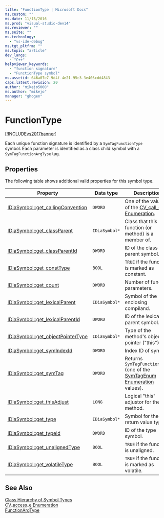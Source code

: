 ```yaml
---
title: "FunctionType | Microsoft Docs"
ms.custom: ""
ms.date: 11/15/2016
ms.prod: "visual-studio-dev14"
ms.reviewer: ""
ms.suite: ""
ms.technology: 
  - "vs-ide-debug"
ms.tgt_pltfrm: ""
ms.topic: "article"
dev_langs: 
  - "C++"
helpviewer_keywords: 
  - "function signature"
  - "FunctionType symbol"
ms.assetid: 646a07e7-9d4f-4e21-95e3-3e403cdd4843
caps.latest.revision: 20
author: "mikejo5000"
ms.author: "mikejo"
manager: "ghogen"
---
```

# FunctionType
[!INCLUDE[vs2017banner](../../includes/vs2017banner.md)]

Each unique function signature is identified by a `SymTagFunctionType` symbol. Each parameter is identified as a class child symbol with a `SymTagFunctionArgType` tag.  
  
## Properties  
 The following table shows additional valid properties for this symbol type.  
  
|Property|Data type|Description|  
|--------------|---------------|-----------------|  
|[IDiaSymbol::get_callingConvention](../../debugger/debug-interface-access/idiasymbol-get-callingconvention.md)|`DWORD`|One of the values of the [CV_call_e Enumeration](../../debugger/debug-interface-access/cv-call-e.md).|  
|[IDiaSymbol::get_classParent](../../debugger/debug-interface-access/idiasymbol-get-classparent.md)|`IDiaSymbol*`|Class that this function (or method) is a member of.|  
|[IDiaSymbol::get_classParentId](../../debugger/debug-interface-access/idiasymbol-get-classparentid.md)|`DWORD`|ID of the class parent symbol.|  
|[IDiaSymbol::get_constType](../../debugger/debug-interface-access/idiasymbol-get-consttype.md)|`BOOL`|`TRUE` if the function is marked as constant.|  
|[IDiaSymbol::get_count](../../debugger/debug-interface-access/idiasymbol-get-count.md)|`DWORD`|Number of function parameters.|  
|[IDiaSymbol::get_lexicalParent](../../debugger/debug-interface-access/idiasymbol-get-lexicalparent.md)|`IDiaSymbol*`|Symbol of the enclosing compiland.|  
|[IDiaSymbol::get_lexicalParentId](../../debugger/debug-interface-access/idiasymbol-get-lexicalparentid.md)|`DWORD`|ID of the lexical parent symbol.|  
|[IDiaSymbol::get_objectPointerType](../../debugger/debug-interface-access/idiasymbol-get-objectpointertype.md)|`IDiaSymbol*`|Type of the method's object pointer ("this").|  
|[IDiaSymbol::get_symIndexId](../../debugger/debug-interface-access/idiasymbol-get-symindexid.md)|`DWORD`|Index ID of symbol.|  
|[IDiaSymbol::get_symTag](../../debugger/debug-interface-access/idiasymbol-get-symtag.md)|`DWORD`|Returns `SymTagFunctionType` (one of the [SymTagEnum Enumeration](../../debugger/debug-interface-access/symtagenum.md) values).|  
|[IDiaSymbol::get_thisAdjust](../../debugger/debug-interface-access/idiasymbol-get-thisadjust.md)|`LONG`|Logical "this" adjustor for the method.|  
|[IDiaSymbol::get_type](../../debugger/debug-interface-access/idiasymbol-get-type.md)|`IDiaSymbol*`|Symbol for the return value type.|  
|[IDiaSymbol::get_typeId](../../debugger/debug-interface-access/idiasymbol-get-typeid.md)|`DWORD`|ID of the type symbol.|  
|[IDiaSymbol::get_unalignedType](../../debugger/debug-interface-access/idiasymbol-get-unalignedtype.md)|`BOOL`|`TRUE` if the function is unaligned.|  
|[IDiaSymbol::get_volatileType](../../debugger/debug-interface-access/idiasymbol-get-volatiletype.md)|`BOOL`|`TRUE` if the function is marked as volatile.|  
  
## See Also  
 [Class Hierarchy of Symbol Types](../../debugger/debug-interface-access/class-hierarchy-of-symbol-types.md)   
 [CV_access_e Enumeration](../../debugger/debug-interface-access/cv-access-e.md)   
 [FunctionArgType](../../debugger/debug-interface-access/functionargtype.md)




